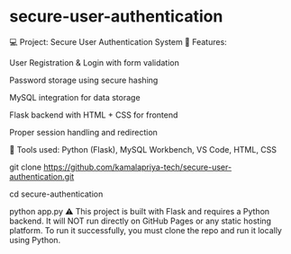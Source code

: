 # secure-user-authentication
💻 Project: Secure User Authentication System
🔐 Features:

User Registration & Login with form validation

Password storage using secure hashing

MySQL integration for data storage

Flask backend with HTML + CSS for frontend

Proper session handling and redirection

📌 Tools used: Python (Flask), MySQL Workbench, VS Code, HTML, CSS

git clone https://github.com/kamalapriya-tech/secure-user-authentication.git

cd secure-authentication

python app.py
⚠️ This project is built with Flask and requires a Python backend. It will NOT run directly on GitHub Pages or any static hosting platform.
To run it successfully, you must clone the repo and run it locally using Python.
